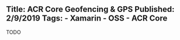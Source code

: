 Title: ACR Core Geofencing & GPS
Published: 2/9/2019
Tags:
    - Xamarin
    - OSS
    - ACR Core
---
TODO